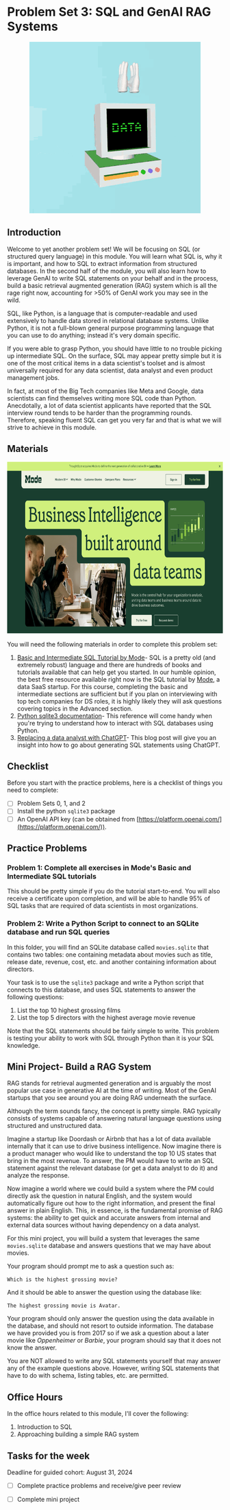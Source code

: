 # Problem Set 3: SQL and GenAI RAG Systems

<div align="center">
    <img src="../images/data.gif" height="400">
</div>

## Introduction

Welcome to yet another problem set! We will be focusing on SQL (or structured query language) in this module. You will learn what SQL is, why it is important, and how to SQL to extract information from structured databases. In the second half of the module, you will also learn how to leverage GenAI to write SQL statements on your behalf and in the process, build a basic retrieval augmented generation (RAG) system which is all the rage right now, accounting for >50% of GenAI work you may see in the wild.

SQL, like Python, is a language that is computer-readable and used extensively to handle data stored in relational database systems. Unlike Python, it is not a full-blown general purpose programming language that you can use to do anything; instead it's very domain specific.

If you were able to grasp Python, you should have little to no trouble picking up intermediate SQL. On the surface, SQL may appear pretty simple but it is one of the most critical items in a data scientist's toolset and is almost universally required for any data scientist, data analyst and even product management jobs.

In fact, at most of the Big Tech companies like Meta and Google, data scientists can find themselves writing more SQL code than Python. Anecdotally, a lot of data scientist applicants have reported that the SQL interview round tends to be harder than the programming rounds. Therefore, speaking fluent SQL can get you very far and that is what we will strive to achieve in this module.

## Materials

<div align="center">
    <img src="../images/mode.png" height="400">
</div>

You will need the following materials in order to complete this problem set:

1. [Basic and Intermediate SQL Tutorial by Mode](https://mode.com/sql-tutorial)- SQL is a pretty old (and extremely robust) language and there are hundreds of books and tutorials available that can help get you started. In our humble opinion, the best free resource available right now is the SQL tutorial by [Mode](https://mode.com/), a data SaaS startup. For this course, completing the basic and intermediate sections are sufficient but if you plan on interviewing with top tech companies for DS roles, it is highly likely they will ask questions covering topics in the Advanced section.
2. [Python sqlite3 documentation](https://docs.python.org/3/library/sqlite3.html)- This reference will come handy when you're trying to understand how to interact with SQL databases using Python.
3. [Replacing a data analyst with ChatGPT](https://patterns.app/blog/2023-01-18-crunchbot-sql-analyst-gpt)- This blog post will give you an insight into how to go about generating SQL statements using ChatGPT.

## Checklist

Before you start with the practice problems, here is a checklist of things you need to complete:
- [ ] Problem Sets 0, 1, and 2
- [ ] Install the python `sqlite3` package
- [ ] An OpenAI API key (can be obtained from [https://platform.openai.com/](https://platform.openai.com/)).

## Practice Problems

### Problem 1: Complete all exercises in Mode's Basic and Intermediate SQL tutorials

This should be pretty simple if you do the tutorial start-to-end. You will also receive a certificate upon completion, and will be able to handle 95% of SQL tasks that are required of data scientists in most organizations.

### Problem 2: Write a Python Script to connect to an SQLite database and run SQL queries

In this folder, you will find an SQLite database called `movies.sqlite` that contains two tables: one containing metadata about movies such as title, release date, revenue, cost, etc. and another containing information about directors.

Your task is to use the `sqlite3` package and write a Python script that connects to this database, and uses SQL statements to answer the following questions:
1. List the top 10 highest grossing films
2. List the top 5 directors with the highest average movie revenue

Note that the SQL statements should be fairly simple to write. This problem is testing your ability to work with SQL through Python than it is your SQL knowledge.

## Mini Project- Build a RAG System

RAG stands for retrieval augmented generation and is arguably the most popular use case in generative AI at the time of writing. Most of the GenAI startups that you see around you are doing RAG underneath the surface.

Although the term sounds fancy, the concept is pretty simple. RAG typically consists of systems capable of answering natural language questions using structured and unstructured data.

Imagine a startup like Doordash or Airbnb that has a lot of data available internally that it can use to drive business intelligence. Now imagine there is a product manager who would like to understand the top 10 US states that bring in the most revenue. To answer, the PM would have to write an SQL statement against the relevant database (or get a data analyst to do it) and analyze the response.

Now imagine a world where we could build a system where the PM could directly ask the question in natural English, and the system would automatically figure out how to the right information, and present the final answer in plain English. This, in essence, is the fundamental promise of RAG systems: the ability to get quick and accurate answers from internal and external data sources without having dependency on a data analyst.

For this mini project, you will build a system that leverages the same `movies.sqlite` database and answers questions that we may have about movies.

Your program should prompt me to ask a question such as:

```
Which is the highest grossing movie?
```

And it should be able to answer the question using the database like:

```
The highest grossing movie is Avatar.
```

Your program should only answer the question using the data available in the database, and should not resort to outside information. The database we have provided you is from 2017 so if we ask a question about a later movie like *Oppenheimer* or *Barbie*, your program should say that it does not know the answer.

You are NOT allowed to write any SQL statements yourself that may answer any of the example questions above. However, writing SQL statements that have to do with schema, listing tables, etc. are permitted.

## Office Hours

In the office hours related to this module, I'll cover the following:
1. Introduction to SQL
2. Approaching building a simple RAG system

## Tasks for the week

Deadline for guided cohort: August 31, 2024

- [ ] Complete practice problems and receive/give peer review
- [ ] Complete mini project


